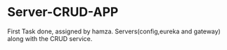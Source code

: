# Server-CRUD-APP
First Task done, assigned by hamza.
Servers(config,eureka and gateway) along with the CRUD service.

